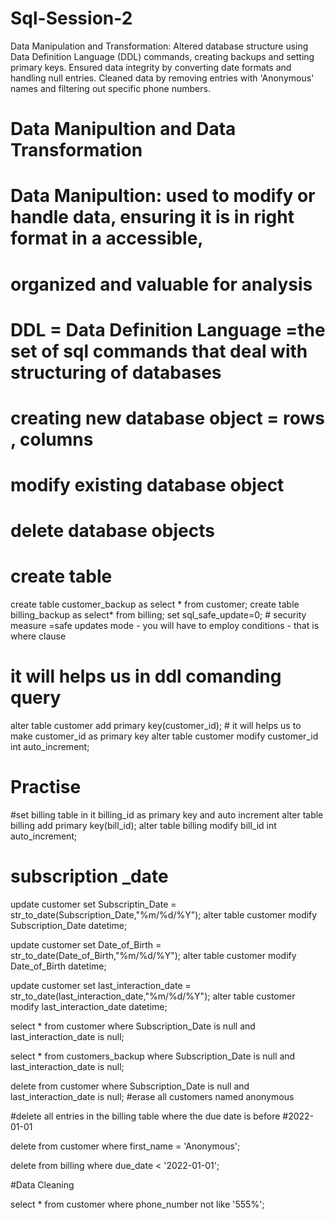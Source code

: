 # Sql-Session-2
Data Manipulation and Transformation: Altered database structure using Data Definition Language (DDL) commands, creating backups and setting primary keys. Ensured data integrity by converting date formats and handling null entries. Cleaned data by removing entries with 'Anonymous' names and filtering out specific phone numbers.
# Data Manipultion and Data Transformation
# Data Manipultion: used to modify or handle data, ensuring it is in right format in a accessible,
# organized and valuable for analysis
# DDL = Data Definition Language =the set of sql commands that deal with structuring of databases
# creating new database object = rows , columns
# modify existing database object
# delete database objects 


# create table
create table customer_backup as select * from customer;
create table billing_backup as select* from billing;
set sql_safe_update=0; # security measure =safe updates mode - you will have to employ conditions - that is where clause
# it will helps us in ddl comanding query
alter table customer add primary key(customer_id); # it will helps us to make customer_id as primary key
alter table customer modify customer_id int auto_increment;

# Practise
#set billing table in it billing_id as primary key and auto increment
alter table billing add primary key(bill_id);
alter table billing modify bill_id int auto_increment;



# subscription _date
update customer set Subscriptin_Date = str_to_date(Subscription_Date,"%m/%d/%Y");
alter table customer modify Subscription_Date datetime;

update customer set Date_of_Birth = str_to_date(Date_of_Birth,"%m/%d/%Y");
alter table customer modify Date_of_Birth datetime;

update customer set last_interaction_date = str_to_date(last_interaction_date,"%m/%d/%Y");
alter table customer modify last_interaction_date datetime;


select *
from customer
 where Subscription_Date is null and last_interaction_date is null;
 
 select *
from customers_backup
 where Subscription_Date is null and last_interaction_date is null;
 
 delete from customer where Subscription_Date is null and last_interaction_date is null;
 #erase all customers named anonymous
 
 #delete all entries in the billing table where the due date is before 
 #2022-01-01
 
 delete from customer where first_name = 'Anonymous';
 
 delete from billing where due_date < '2022-01-01';
 
 #Data Cleaning 
 
 select *
 from customer
 where phone_number not like '555%';
